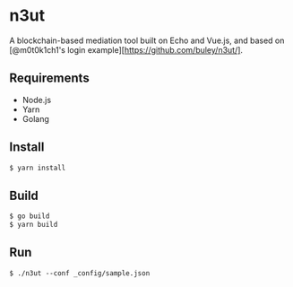 # n3ut

A blockchain-based mediation tool built on Echo and Vue.js, and based on [@m0t0k1ch1's login example][https://github.com/buley/n3ut/].

## Requirements

* Node.js
* Yarn
* Golang

## Install

``` sh
$ yarn install
```

## Build

``` sh
$ go build
$ yarn build
```

## Run

```
$ ./n3ut --conf _config/sample.json
```